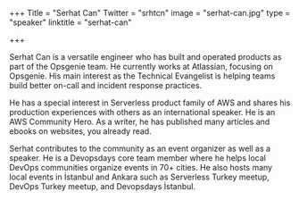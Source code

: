 +++
Title = "Serhat Can"
Twitter = "srhtcn"
image = "serhat-can.jpg"
type = "speaker"
linktitle = "serhat-can"

+++

Serhat Can is a versatile engineer who has built and operated products as part of the Opsgenie team. He currently works at Atlassian, focusing on Opsgenie. His main interest as the Technical Evangelist is helping teams build better on-call and incident response practices.

He has a special interest in Serverless product family of AWS and shares his production experiences with others as an international speaker. He is an AWS Community Hero. As a writer, he has published many articles and ebooks on websites, you already read.

Serhat contributes to the community as an event organizer as well as a speaker. He is a Devopsdays core team member where he helps local DevOps communities organize events in 70+ cities. He also hosts many local events in İstanbul and Ankara such as Serverless Turkey meetup, DevOps Turkey meetup, and Devopsdays İstanbul.
